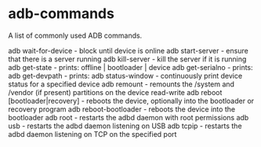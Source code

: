 # adb-commands
A list of commonly used ADB commands.

adb wait-for-device          - block until device is online
adb start-server             - ensure that there is a server running
adb kill-server              - kill the server if it is running
adb get-state                - prints: offline | bootloader | device
adb get-serialno             - prints: <serial-number>
adb get-devpath              - prints: <device-path>
adb status-window            - continuously print device status for a specified device
adb remount                  - remounts the /system and /vendor (if present) partitions on the device read-write
adb reboot [bootloader|recovery] - reboots the device, optionally into the bootloader or recovery program
adb reboot-bootloader        - reboots the device into the bootloader
adb root                     - restarts the adbd daemon with root permissions
adb usb                      - restarts the adbd daemon listening on USB
adb tcpip <port>             - restarts the adbd daemon listening on TCP on the specified port
